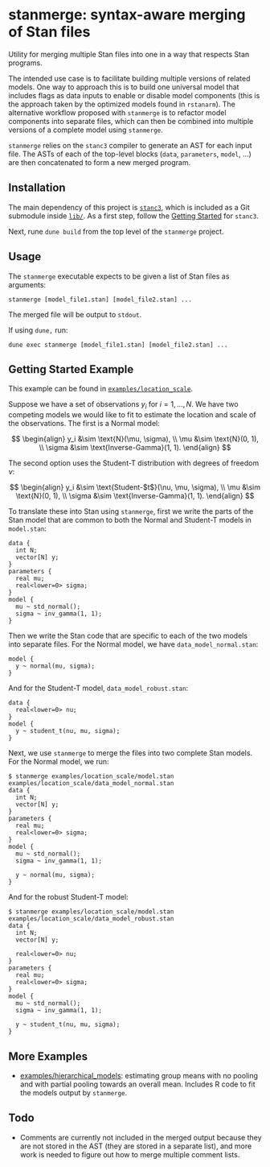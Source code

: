 # stanmerge: syntax-aware merging of Stan files

Utility for merging multiple Stan files into one in a way that respects Stan programs. 

The intended use case is to facilitate building multiple versions of related models. One way to approach this is to build one universal model that includes flags as data inputs to enable or disable model components (this is the approach taken by the optimized models found in `rstanarm`). The alternative workflow proposed with `stanmerge` is to refactor model components into separate files, which can then be combined into multiple versions of a complete model using `stanmerge`.
 
`stanmerge` relies on the `stanc3` compiler to generate an AST for each input file. The ASTs of each of the top-level blocks (`data`, `parameters`, `model`, ...) are then concatenated to form a new merged program.

## Installation
The main dependency of this project is [`stanc3`](https://mc-stan.org/stanc3), which is included as a Git submodule inside [`lib/`](lib/). As a first step, follow the  [Getting Started](https://mc-stan.org/stanc3/stanc/getting_started.html) for `stanc3`.

Next, rune `dune build` from the top level of the `stanmerge` project.

## Usage
The `stanmerge` executable expects to be given a list of Stan files as arguments:
```
stanmerge [model_file1.stan] [model_file2.stan] ...
```
The merged file will be output to `stdout`.

If using `dune,` run:
```
dune exec stanmerge [model_file1.stan] [model_file2.stan] ...
```

## Getting Started Example

This example can be found in [`examples/location_scale`](examples/location_scale). 

Suppose we have a set of observations $y_i$ for $i = 1, \dots, N$. We have two competing models we would like to fit to estimate the location and scale of the observations. The first is a Normal model:

$$
\begin{align}
y_i &\sim \text{N}(\mu, \sigma), \\
\mu &\sim \text{N}(0, 1), \\
\sigma &\sim \text{Inverse-Gamma}(1, 1).
\end{align}
$$

The second option uses the Student-T distribution with degrees of freedom $\nu$:

$$
\begin{align}
y_i &\sim \text{Student-$t$}(\nu, \mu, \sigma), \\
\mu &\sim \text{N}(0, 1), \\
\sigma &\sim \text{Inverse-Gamma}(1, 1).
\end{align}
$$

To translate these into Stan using `stanmerge`, first we write the parts of the Stan model that are common to both the Normal and Student-T models in `model.stan`:
```
data {
  int N;
  vector[N] y;
}
parameters {
  real mu;
  real<lower=0> sigma;
}
model {
  mu ~ std_normal();
  sigma ~ inv_gamma(1, 1);
}
```

Then we write the Stan code that are specific to each of the two models into separate files. For the Normal model, we have `data_model_normal.stan`:
```
model {
  y ~ normal(mu, sigma);
}

```
And for the Student-T model, `data_model_robust.stan`:
```
data {
  real<lower=0> nu;
}
model {
  y ~ student_t(nu, mu, sigma);
}
```

Next, we use `stanmerge` to merge the files into two complete Stan models. For the Normal model, we run:
```
$ stanmerge examples/location_scale/model.stan examples/location_scale/data_model_normal.stan
data {                 
  int N;
  vector[N] y;
}
parameters {
  real mu;
  real<lower=0> sigma;
}
model {
  mu ~ std_normal();
  sigma ~ inv_gamma(1, 1);
  
  y ~ normal(mu, sigma);
}
```

And for the robust Student-T model:
```
$ stanmerge examples/location_scale/model.stan examples/location_scale/data_model_robust.stan
data {                 
  int N;
  vector[N] y;
  
  real<lower=0> nu;
}
parameters {
  real mu;
  real<lower=0> sigma;
}
model {
  mu ~ std_normal();
  sigma ~ inv_gamma(1, 1);
  
  y ~ student_t(nu, mu, sigma);
}
```

## More Examples

- [examples/hierarchical_models](/examples/hierarchical_models/): estimating group means with no pooling and with partial pooling towards an overall mean. Includes R code to fit the models output by `stanmerge`.


## Todo
- Comments are currently not included in the merged output because they are not
  stored in the AST (they are stored in a separate list), and more work is
  needed to figure out how to merge multiple comment lists.
